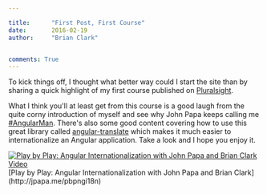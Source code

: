 ```yaml
---

title:      "First Post, First Course"
date:       2016-02-19
author:     "Brian Clark"


comments: True
---
```


To kick things off, I thought what better way could I start the site than by sharing a quick highlight of my first course published on [Pluralsight](https://app.pluralsight.com).

What I think you'll at least get from this course is a good laugh from the quite corny introduction of myself and see why John Papa keeps calling me [#AngularMan](https://twitter.com/John_Papa/status/652627547377811456). There's also some good content covering how to use this great library called [angular-translate](https://angular-translate.github.io/) which makes it much easier to internationalize an Angular application. Take a look and I hope you enjoy it.

<a href="http://jpapa.me/pbpngi18n">
    <img src=" site.baseurl /img/pbp-angular-i18n.png" alt="Play by Play: Angular Internationalization with John Papa and Brian Clark Video">
</a>
<span class="caption text-muted">[Play by Play: Angular Internationalization with John Papa and Brian Clark](http://jpapa.me/pbpngi18n)</span>